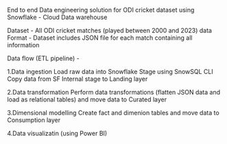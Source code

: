 End to end Data engineering solution for ODI cricket dataset using Snowflake - Cloud Data warehouse

Dataset - All ODI cricket matches (played between 2000 and 2023) data 
Format - Dataset includes JSON file for each match containing all information

Data flow  (ETL pipeline) - 

1.Data ingestion
Load raw data into Snowflake Stage using SnowSQL CLI
Copy data from SF Internal stage to Landing layer

2.Data transformation
Perform data transformations (flatten JSON data and load as relational tables) and move data to Curated layer

3.Dimensional modelling 
Create fact and dimenion tables and move data to Consumption layer

4.Data visualizatin (using Power BI)



